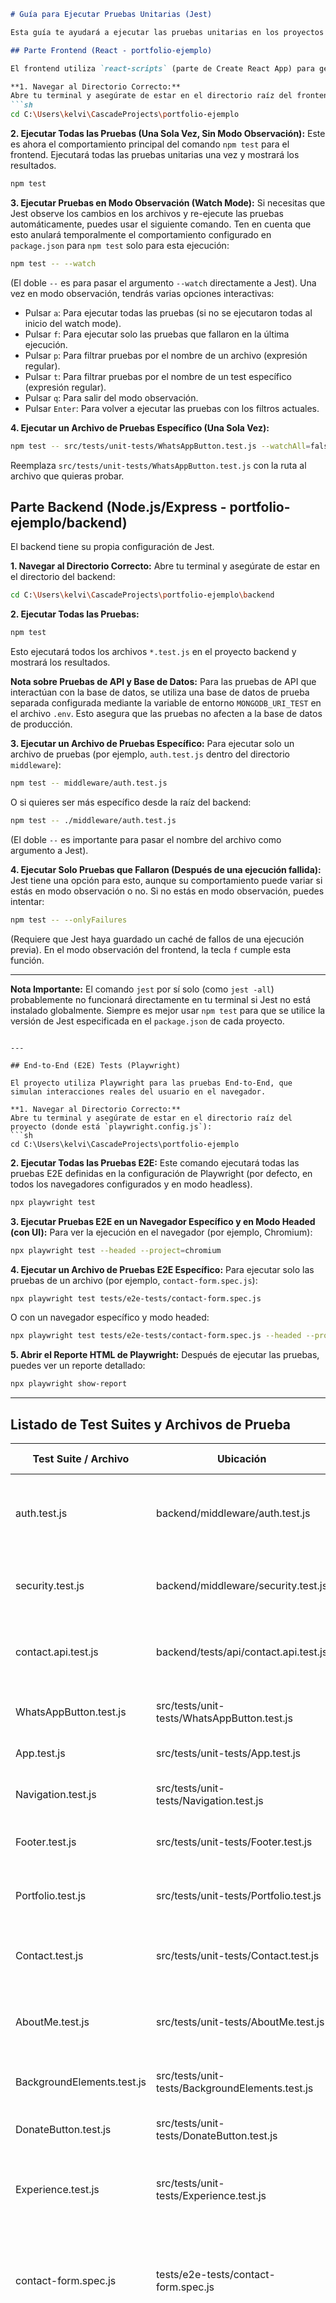 ```markdown
# Guía para Ejecutar Pruebas Unitarias (Jest)

Esta guía te ayudará a ejecutar las pruebas unitarias en los proyectos de frontend y backend.

## Parte Frontend (React - portfolio-ejemplo)

El frontend utiliza `react-scripts` (parte de Create React App) para gestionar las pruebas con Jest.

**1. Navegar al Directorio Correcto:**
Abre tu terminal y asegúrate de estar en el directorio raíz del frontend:
```sh
cd C:\Users\kelvi\CascadeProjects\portfolio-ejemplo
```

**2. Ejecutar Todas las Pruebas (Una Sola Vez, Sin Modo Observación):**
Este es ahora el comportamiento principal del comando `npm test` para el frontend. Ejecutará todas las pruebas unitarias una vez y mostrará los resultados.
```sh
npm test
```

**3. Ejecutar Pruebas en Modo Observación (Watch Mode):**
Si necesitas que Jest observe los cambios en los archivos y re-ejecute las pruebas automáticamente, puedes usar el siguiente comando. Ten en cuenta que esto anulará temporalmente el comportamiento configurado en `package.json` para `npm test` solo para esta ejecución:
```sh
npm test -- --watch
```
(El doble `--` es para pasar el argumento `--watch` directamente a Jest).
Una vez en modo observación, tendrás varias opciones interactivas:
*   Pulsar `a`: Para ejecutar todas las pruebas (si no se ejecutaron todas al inicio del watch mode).
*   Pulsar `f`: Para ejecutar solo las pruebas que fallaron en la última ejecución.
*   Pulsar `p`: Para filtrar pruebas por el nombre de un archivo (expresión regular).
*   Pulsar `t`: Para filtrar pruebas por el nombre de un test específico (expresión regular).
*   Pulsar `q`: Para salir del modo observación.
*   Pulsar `Enter`: Para volver a ejecutar las pruebas con los filtros actuales.

**4. Ejecutar un Archivo de Pruebas Específico (Una Sola Vez):**
```sh
npm test -- src/tests/unit-tests/WhatsAppButton.test.js --watchAll=false
```
Reemplaza `src/tests/unit-tests/WhatsAppButton.test.js` con la ruta al archivo que quieras probar.

## Parte Backend (Node.js/Express - portfolio-ejemplo/backend)

El backend tiene su propia configuración de Jest.

**1. Navegar al Directorio Correcto:**
Abre tu terminal y asegúrate de estar en el directorio del backend:
```sh
cd C:\Users\kelvi\CascadeProjects\portfolio-ejemplo\backend
```

**2. Ejecutar Todas las Pruebas:**
```sh
npm test
```
Esto ejecutará todos los archivos `*.test.js` en el proyecto backend y mostrará los resultados.

**Nota sobre Pruebas de API y Base de Datos:**
Para las pruebas de API que interactúan con la base de datos, se utiliza una base de datos de prueba separada configurada mediante la variable de entorno `MONGODB_URI_TEST` en el archivo `.env`. Esto asegura que las pruebas no afecten a la base de datos de producción.

**3. Ejecutar un Archivo de Pruebas Específico:**
Para ejecutar solo un archivo de pruebas (por ejemplo, `auth.test.js` dentro del directorio `middleware`):
```sh
npm test -- middleware/auth.test.js
```
O si quieres ser más específico desde la raíz del backend:
```sh
npm test -- ./middleware/auth.test.js
```
(El doble `--` es importante para pasar el nombre del archivo como argumento a Jest).

**4. Ejecutar Solo Pruebas que Fallaron (Después de una ejecución fallida):**
Jest tiene una opción para esto, aunque su comportamiento puede variar si estás en modo observación o no.
Si no estás en modo observación, puedes intentar:
```sh
npm test -- --onlyFailures
```
(Requiere que Jest haya guardado un caché de fallos de una ejecución previa).
En el modo observación del frontend, la tecla `f` cumple esta función.

---

**Nota Importante:**
El comando `jest` por sí solo (como `jest -all`) probablemente no funcionará directamente en tu terminal si Jest no está instalado globalmente. Siempre es mejor usar `npm test` para que se utilice la versión de Jest especificada en el `package.json` de cada proyecto.
```

---

## End-to-End (E2E) Tests (Playwright)

El proyecto utiliza Playwright para las pruebas End-to-End, que simulan interacciones reales del usuario en el navegador.

**1. Navegar al Directorio Correcto:**
Abre tu terminal y asegúrate de estar en el directorio raíz del proyecto (donde está `playwright.config.js`):
```sh
cd C:\Users\kelvi\CascadeProjects\portfolio-ejemplo
```

**2. Ejecutar Todas las Pruebas E2E:**
Este comando ejecutará todas las pruebas E2E definidas en la configuración de Playwright (por defecto, en todos los navegadores configurados y en modo headless).
```sh
npx playwright test
```

**3. Ejecutar Pruebas E2E en un Navegador Específico y en Modo Headed (con UI):**
Para ver la ejecución en el navegador (por ejemplo, Chromium):
```sh
npx playwright test --headed --project=chromium
```

**4. Ejecutar un Archivo de Pruebas E2E Específico:**
Para ejecutar solo las pruebas de un archivo (por ejemplo, `contact-form.spec.js`):
```sh
npx playwright test tests/e2e-tests/contact-form.spec.js
```
O con un navegador específico y modo headed:
```sh
npx playwright test tests/e2e-tests/contact-form.spec.js --headed --project=chromium
```

**5. Abrir el Reporte HTML de Playwright:**
Después de ejecutar las pruebas, puedes ver un reporte detallado:
```sh
npx playwright show-report
```

---

## Listado de Test Suites y Archivos de Prueba

| Test Suite / Archivo           | Ubicación                                 | Tipo      | Escenarios de Prueba (Resumen)                                                                                                                               |
|-------------------------------|-------------------------------------------|-----------|--------------------------------------------------------------------------------------------------------------------------------------------------------------|
| auth.test.js                  | backend/middleware/auth.test.js            | Backend   | - `authenticate`: token (válido/inválido/ausente/formato), usuario (activo/inactivo/no encontrado). (6) <br> - `authorize`: rol (requerido/no), auth (sí/no). (6) |
| security.test.js              | backend/middleware/security.test.js        | Backend   | - `secureHeaders`: config Helmet (prod/dev). (2) <br> - `sanitize`: config MongoSanitize (prod/dev), callback `onSanitize`. (3)                                  |
| contact.api.test.js           | backend/tests/api/contact.api.test.js      | Backend   | Pruebas de API para el endpoint `/api/contact`: envío correcto del formulario (validación de datos, respuesta HTTP 200, guardado en BD). (1)                     |
| WhatsAppButton.test.js        | src/tests/unit-tests/WhatsAppButton.test.js      | Frontend  | Renderizado, `href` (teléfono, mensaje), atributos (`target`, `rel`, `aria-label`), imagen (`src`, `alt`), `className`. (7)                                    |
| App.test.js                   | src/tests/unit-tests/App.test.js                           | Frontend  | Renderizado de logo en header (texto, clases, tags). (1)                                                                                                     |
| Navigation.test.js            | src/tests/unit-tests/Navigation.test.js          | Frontend  | Logo (render, click), enlaces nav (render, click, activo), menú móvil (render, toggle, clase `menu-open`). (7)                                                 |
| Footer.test.js                | src/tests/unit-tests/Footer.test.js              | Frontend  | Renderizado footer, logo, enlaces sociales (hrefs), copyright (año, nombre). (4)                                                                               |
| Portfolio.test.js             | src/tests/unit-tests/Portfolio.test.js           | Frontend  | Renderizado (sección, título), filtros (botones, default, por categoría), detalles proyecto (título, categoría, descripción, enlaces). (5)                   |
| Contact.test.js               | src/tests/unit-tests/Contact.test.js             | Frontend  | Renderizado (campos, info contacto), validación (vacíos, email, teléfono), envío (éxito, error fetch), enlaces sociales. (6)                                    |
| AboutMe.test.js               | src/tests/unit-tests/AboutMe.test.js             | Frontend  | Renderizado (títulos, desc, img), enlace de descarga (atributos), mensaje toast (aparición/desaparición), enlace de contacto, tarjetas de habilidades. (6)         |
| BackgroundElements.test.js    | src/tests/unit-tests/BackgroundElements.test.js  | Frontend  | Renderizado (contenedor, triángulos, grupos de puntos, formas decorativas, líneas). (5)                                                                      |
| DonateButton.test.js          | src/tests/unit-tests/DonateButton.test.js        | Frontend  | Botón flotante, modal (estado, interacción), contenido (PayPal, Stripe), lógica Stripe (montos, submit, errores). (16)                                         |
| Experience.test.js            | src/tests/unit-tests/Experience.test.js          | Frontend  | Renderizado (sección, título, subtítulo), número de trabajos, detalles de cada trabajo (título, empresa, periodo, descripción), resaltado título. (5)             |
| contact-form.spec.js        | tests/e2e-tests/contact-form.spec.js                | E2E       | - Visualización del formulario de contacto y navegación. (1) <br> - Envío exitoso del formulario con datos válidos y verificación del mensaje de éxito. (1) <br> - Verificación de errores de validación: nombre vacío, email vacío, formato de email inválido, mensaje vacío. (4) |
| navigation.spec.js          | tests/e2e-tests/navigation.spec.js                  | E2E       | - Test "should navigate to About Me section when About Me link is clicked": Verifica scroll, URL hash y títulos visibles. (1) <br> - Test "should navigate to Portfolio section when Portfolio link is clicked": Verifica scroll, URL hash y títulos visibles. (1) <br> - Test "should navigate to Experience section when Experience link is clicked": Verifica scroll, URL hash y títulos visibles. (1) <br> - Test "should navigate to Contact Me section when Contact Me link is clicked": Verifica scroll, URL hash y títulos visibles. (1) <br> - Test "should scroll to top when Kelvin QA logo in navbar is clicked": Verifica que al hacer click en el logo se regresa al inicio de la página. (1) |
| about-me.spec.js           | tests/e2e-tests/about-me.spec.js                   | E2E       | - Test "should navigate to Contact Me section when About Me Contact button is clicked": Verifica que al hacer click en el botón Contact me del About Me se navega a la sección de contacto. (1) <br> - Test "should show download toast and initiate CV download": Verifica la descarga del CV y la aparición/desaparición del mensaje toast. (1) |

**Notas:**
- Los archivos `auth.test.js` y `security.test.js` cubren middleware del backend.
- El archivo `contact.api.test.js` prueba la API del formulario de contacto.
- Los archivos en `src/components` y `src/` cubren componentes React (frontend).
- Puedes ejecutar un test suite específico usando `npm test -- <ruta/al/archivo.test.js> --watchAll=false`.
- Para las pruebas de API, asegúrate de que `MONGODB_URI_TEST` esté configurado en el archivo `.env`.

